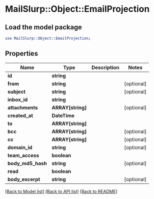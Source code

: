# MailSlurp::Object::EmailProjection

## Load the model package
```perl
use MailSlurp::Object::EmailProjection;
```

## Properties
Name | Type | Description | Notes
------------ | ------------- | ------------- | -------------
**id** | **string** |  | 
**from** | **string** |  | [optional] 
**subject** | **string** |  | [optional] 
**inbox_id** | **string** |  | 
**attachments** | **ARRAY[string]** |  | [optional] 
**created_at** | **DateTime** |  | 
**to** | **ARRAY[string]** |  | 
**bcc** | **ARRAY[string]** |  | [optional] 
**cc** | **ARRAY[string]** |  | [optional] 
**domain_id** | **string** |  | [optional] 
**team_access** | **boolean** |  | 
**body_md5_hash** | **string** |  | [optional] 
**read** | **boolean** |  | 
**body_excerpt** | **string** |  | [optional] 

[[Back to Model list]](../README#documentation-for-models) [[Back to API list]](../README#documentation-for-api-endpoints) [[Back to README]](../README)


